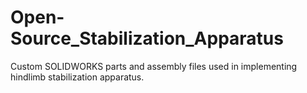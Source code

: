 # Open-Source_Stabilization_Apparatus
Custom SOLIDWORKS parts and assembly files used in implementing hindlimb stabilization apparatus.
